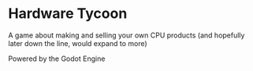 # Hardware Tycoon

A game about making and selling your own CPU products (and hopefully later down the line, would expand to more)

Powered by the Godot Engine

